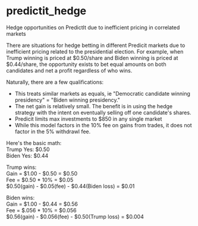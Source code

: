 # predictit_hedge
Hedge opportunities on PredictIt due to inefficient pricing in correlated markets

There are situations for hedge betting in different Predicit markets due to inefficient pricing related to the presidential election.
For example, when Trump winning is priced at $0.50/share and Biden winning is priced at $0.44/share, the opportunity exists to bet equal amounts
on both candidates and net a profit regardless of who wins.

Naturally, there are a few qualifications:
* This treats similar markets as equals, ie "Democratic candidate winning presidency" = "Biden winning presidency."
* The net gain is relatively small. The benefit is in using the hedge strategy with the intent on eventually selling off one candidate's shares.
* Predicit limits max investments to $850 in any single market
* While this model factors in the 10% fee on gains from trades, it does not factor in the 5% withdrawl fee.

Here's the basic math:  
Trump Yes: $0.50  
Biden Yes: $0.44  

Trump wins:  
Gain = $1.00 - $0.50 = $0.50  
Fee = $0.50 * 10% = $0.05  
$0.50(gain) - $0.05(fee) - $0.44(Biden loss) = $0.01  

Biden wins:  
Gain = $1.00 - $0.44 = $0.56  
Fee = $.056 * 10% = $0.056  
$0.56(gain) - $0.056(fee) - $0.50(Trump loss) = $0.004  
